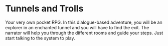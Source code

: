 # Tunnels and Trolls
Your very own pocket RPG. In this dialogue-based adventure, you will be an explorer in an enchanted tunnel and you will have to find the exit. The narrator will help you through the different rooms and guide your steps.
Just start talking to the system to play.
